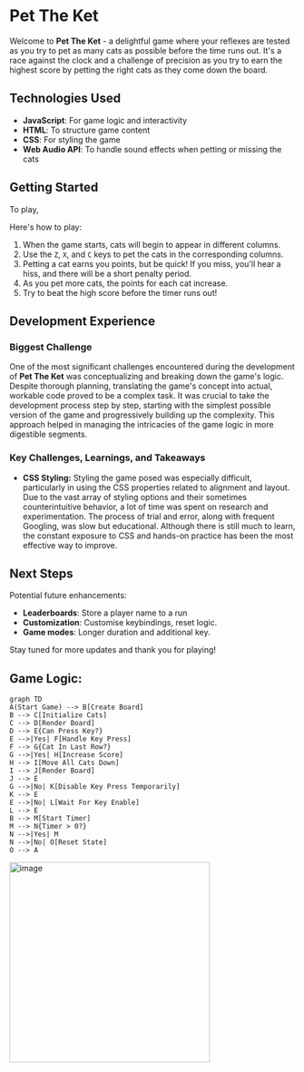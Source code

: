 # Pet The Ket

Welcome to **Pet The Ket** - a delightful game where your reflexes are tested as you try to pet as many cats as possible before the time runs out. It's a race against the clock and a challenge of precision as you try to earn the highest score by petting the right cats as they come down the board.

## Technologies Used

- **JavaScript**: For game logic and interactivity
- **HTML**: To structure game content
- **CSS**: For styling the game
- **Web Audio API**: To handle sound effects when petting or missing the cats

## Getting Started

To play,

Here's how to play:

1. When the game starts, cats will begin to appear in different columns.
2. Use the `Z`, `X`, and `C` keys to pet the cats in the corresponding columns.
3. Petting a cat earns you points, but be quick! If you miss, you'll hear a hiss, and there will be a short penalty period.
4. As you pet more cats, the points for each cat increase.
5. Try to beat the high score before the timer runs out!

## Development Experience

### Biggest Challenge

One of the most significant challenges encountered during the development of **Pet The Ket** was conceptualizing and breaking down the game's logic. Despite thorough planning, translating the game's concept into actual, workable code proved to be a complex task. It was crucial to take the development process step by step, starting with the simplest possible version of the game and progressively building up the complexity. This approach helped in managing the intricacies of the game logic in more digestible segments.

### Key Challenges, Learnings, and Takeaways

- **CSS Styling:** Styling the game posed was especially difficult, particularly in using the CSS properties related to alignment and layout. Due to the vast array of styling options and their sometimes counterintuitive behavior, a lot of time was spent on research and experimentation. The process of trial and error, along with frequent Googling, was slow but educational. Although there is still much to learn, the constant exposure to CSS and hands-on practice has been the most effective way to improve.

## Next Steps

Potential future enhancements:

- **Leaderboards**: Store a player name to a run
- **Customization**: Customise keybindings, reset logic.
- **Game modes**: Longer duration and additional key.

Stay tuned for more updates and thank you for playing!

## Game Logic:

```
graph TD
A(Start Game) --> B[Create Board]
B --> C[Initialize Cats]
C --> D[Render Board]
D --> E{Can Press Key?}
E -->|Yes| F[Handle Key Press]
F --> G{Cat In Last Row?}
G -->|Yes| H[Increase Score]
H --> I[Move All Cats Down]
I --> J[Render Board]
J --> E
G -->|No| K[Disable Key Press Temporarily]
K --> E
E -->|No| L[Wait For Key Enable]
L --> E
B --> M[Start Timer]
M --> N{Timer > 0?}
N -->|Yes| M
N -->|No| O[Reset State]
O --> A
```
<img width="353" alt="image" src="https://github.com/ehdahm/pet-the-ket/assets/45594732/424cdc13-1ab5-4224-858e-a180ece4362d">

